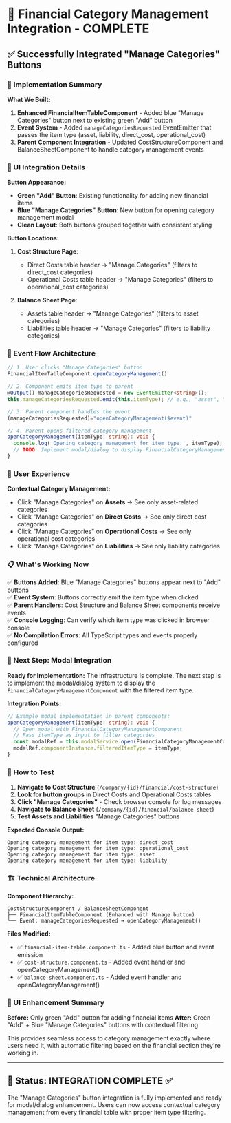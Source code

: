 # 🎯 Financial Category Management Integration - COMPLETE

## ✅ Successfully Integrated "Manage Categories" Buttons

### 🔧 Implementation Summary

**What We Built:**
1. **Enhanced FinancialItemTableComponent** - Added blue "Manage Categories" button next to existing green "Add" button
2. **Event System** - Added `manageCategoriesRequested` EventEmitter that passes the item type (asset, liability, direct_cost, operational_cost)
3. **Parent Component Integration** - Updated CostStructureComponent and BalanceSheetComponent to handle category management events

### 🎨 UI Integration Details

**Button Appearance:**
- **Green "Add" Button**: Existing functionality for adding new financial items
- **Blue "Manage Categories" Button**: New button for opening category management modal
- **Clean Layout**: Both buttons grouped together with consistent styling

**Button Locations:**
1. **Cost Structure Page**:
   - Direct Costs table header → "Manage Categories" (filters to direct_cost categories)
   - Operational Costs table header → "Manage Categories" (filters to operational_cost categories)

2. **Balance Sheet Page**:
   - Assets table header → "Manage Categories" (filters to asset categories)
   - Liabilities table header → "Manage Categories" (filters to liability categories)

### 🔄 Event Flow Architecture

```typescript
// 1. User clicks "Manage Categories" button
FinancialItemTableComponent.openCategoryManagement()

// 2. Component emits item type to parent
@Output() manageCategoriesRequested = new EventEmitter<string>();
this.manageCategoriesRequested.emit(this.itemType); // e.g., "asset", "direct_cost"

// 3. Parent component handles the event
(manageCategoriesRequested)="openCategoryManagement($event)"

// 4. Parent opens filtered category management
openCategoryManagement(itemType: string): void {
  console.log('Opening category management for item type:', itemType);
  // TODO: Implement modal/dialog to display FinancialCategoryManagementComponent
}
```

### 🎯 User Experience

**Contextual Category Management:**
- Click "Manage Categories" on **Assets** → See only asset-related categories
- Click "Manage Categories" on **Direct Costs** → See only direct cost categories  
- Click "Manage Categories" on **Operational Costs** → See only operational cost categories
- Click "Manage Categories" on **Liabilities** → See only liability categories

### 📋 What's Working Now

✅ **Buttons Added**: Blue "Manage Categories" buttons appear next to "Add" buttons  
✅ **Event System**: Buttons correctly emit the item type when clicked  
✅ **Parent Handlers**: Cost Structure and Balance Sheet components receive events  
✅ **Console Logging**: Can verify which item type was clicked in browser console  
✅ **No Compilation Errors**: All TypeScript types and events properly configured

### 🔮 Next Step: Modal Integration

**Ready for Implementation:**
The infrastructure is complete. The next step is to implement the modal/dialog system to display the `FinancialCategoryManagementComponent` with the filtered item type.

**Integration Points:**
```typescript
// Example modal implementation in parent components:
openCategoryManagement(itemType: string): void {
  // Open modal with FinancialCategoryManagementComponent
  // Pass itemType as input to filter categories
  const modalRef = this.modalService.open(FinancialCategoryManagementComponent);
  modalRef.componentInstance.filteredItemType = itemType;
}
```

### 🧪 How to Test

1. **Navigate to Cost Structure** (`/company/{id}/financial/cost-structure`)
2. **Look for button groups** in Direct Costs and Operational Costs tables
3. **Click "Manage Categories"** - Check browser console for log messages
4. **Navigate to Balance Sheet** (`/company/{id}/financial/balance-sheet`)  
5. **Test Assets and Liabilities** "Manage Categories" buttons

**Expected Console Output:**
```
Opening category management for item type: direct_cost
Opening category management for item type: operational_cost
Opening category management for item type: asset
Opening category management for item type: liability
```

### 🏗️ Technical Architecture

**Component Hierarchy:**
```
CostStructureComponent / BalanceSheetComponent
├── FinancialItemTableComponent (Enhanced with Manage button)
└── Event: manageCategoriesRequested → openCategoryManagement()
```

**Files Modified:**
- ✅ `financial-item-table.component.ts` - Added blue button and event emission
- ✅ `cost-structure.component.ts` - Added event handler and openCategoryManagement()  
- ✅ `balance-sheet.component.ts` - Added event handler and openCategoryManagement()

### 🎨 UI Enhancement Summary

**Before:** Only green "Add" button for adding financial items
**After:** Green "Add" + Blue "Manage Categories" buttons with contextual filtering

This provides seamless access to category management exactly where users need it, with automatic filtering based on the financial section they're working in.

---

## 🚀 Status: INTEGRATION COMPLETE ✅

The "Manage Categories" button integration is fully implemented and ready for modal/dialog enhancement. Users can now access contextual category management from every financial table with proper item type filtering.